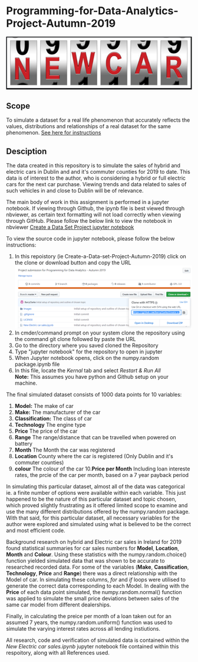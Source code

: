 # Programming-for-Data-Analytics-Project-Autumn-2019

![car-reg](Images/car-reg.png)


## Scope
To simulate a dataset for a real life phenomenon that accurately reflects the values, distributions and relationships of a real dataset for the same phenomenon. 
[See here for instructions](/ProgDA_Project.pdf)

## Desciption
The data created in this repository is to simulate the sales of hybrid and electric cars in Dublin and and it's commuter counties for 2019 to date. This data is of interest to the author, who is considering a hybrid or full electric cars for the next car purchase. Viewing trends and data related to sales of such vehicles in and close to Dublin will be of relevance. 

The main body of work in this assignment is performed in a jupyter notebook. If viewing through Github, the ipynb file is best viewed through nbviewer, as certain text formatting will not load correctly when viewing through GitHub. Please follow the below link to view the notebook in nbviewer  [Create a Data Set Project jupyter notebook](https://nbviewer.jupyter.org/github/BarryClarke/Create-a-Data-set-Project-Autumn-2019/blob/master/New%20Electric%20car%20sales.ipynb) 

To view the source code in jupyter notebook, please follow the below instructions:
1. In this repoistory (ie Create-a-Data-set-Project-Autumn-2019) click on the clone or download button and copy the URL ![clone](Images/Clone.PNG)
2. In cmder/command prompt on your system clone the repository using the command git clone followed by paste the URL
3. Go to the directory where you saved cloned the Repository
4. Type "jupyter notebook" for the repository to open in jupyter
5. When Jupyter notebook opens, click on the numpy.random package.ipynb file
6. In this file, locate the *Kernal* tab and select *Restart & Run All* <br>
**Note:** This assumes you have python and Github setup on your machine.<br>
 
The final simulated dataset consists of 1000 data points for 10 variables:
1. **Model:** The make of car
2. **Make:** The manufacturer of the car 
3. **Classification:** The class of car 
4. **Technology** The engine type
5. **Price** The price of the car
6. **Range** The range/distance that can be travelled when powered on battery
7. **Month** The Month the car was registered
8. **Location** County where the car is registered (Only Dublin and it's commuter counties)
9. **colour** The colour of the car
10.**Price per Month** Including loan intereste rates, the prcie of the car per month, based on a 7 year payback period

In simulating this particular dataset, almost all of the data was categorical ie. a finite number of options were available within each variable. This just happened to be the nature of this particular dataset and topic chosen, which proved slightly frustrating as it offered limited scope to examine and use the many different distributions offered by the numpy.random package. With that said, for this particular dataset, all necessary variables for the author were explored and simulated using what is believed to be the correct and most efficient code. 

Background research on hybrid and Electric car sales in Ireland for 2019 found statistical summaries for car sales numbers for **Model**, **Location**, **Month** and **Colour**. Using these statistics with the numpy.random.choice() function yielded simulated data that was shown to be accurate to researched recorded data.
For some of the variables (**Make**, **Cassification**, **Technology**, **Price** and **Range**) there was a direct relationship with the Model of car. In simulating these columns, _for_ and _if_ loops were utilised to generate the correct data corresponding to each Model.
In dealing with the **Price** of each data point simulated, the numpy.random.normal() function was applied to simulate the small price deviations between sales of the same car model from different dealerships.

Finally, in calculating the preice per month of a loan taken out for an assumed 7 years, the numpy.random.uniform() function was used to simulate the varying interest rates across all lending instiutions.

All research, code and verification of simulated data is contained within the _New Electric car sales.ipynb_ jupyter notebook file contained within this respoitory, along with all References used.




